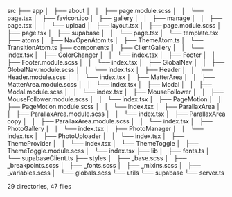 src
├── app
│   ├── about
│   │   ├── page.module.scss
│   │   └── page.tsx
│   ├── favicon.ico
│   ├── gallery
│   │   ├── manage
│   │   ├── page.tsx
│   │   └── upload
│   ├── layout.tsx
│   ├── page.module.scss
│   ├── page.tsx
│   ├── supabase
│   │   └── page.tsx
│   └── template.tsx
├── atoms
│   ├── NavOpenAtom.ts
│   ├── ThemeAtom.ts
│   └── TransitionAtom.ts
├── components
│   ├── ClientGallery
│   │   └── index.tsx
│   ├── ColorChanger
│   │   └── index.tsx
│   ├── Footer
│   │   ├── Footer.module.scss
│   │   └── index.tsx
│   ├── GlobalNav
│   │   ├── GlobalNav.module.scss
│   │   └── index.tsx
│   ├── Header
│   │   ├── Header.module.scss
│   │   └── index.tsx
│   ├── MatterArea
│   │   ├── MatterArea.module.scss
│   │   └── index.tsx
│   ├── Modal
│   │   ├── Modal.module.scss
│   │   └── index.tsx
│   ├── MouseFollower
│   │   ├── MouseFollower.module.scss
│   │   └── index.tsx
│   ├── PageMotion
│   │   ├── PageMotion.module.scss
│   │   └── index.tsx
│   ├── ParallaxArea
│   │   ├── ParallaxArea.module.scss
│   │   └── index.tsx
│   ├── ParallaxArea copy
│   │   ├── ParallaxArea.module.scss
│   │   └── index.tsx
│   ├── PhotoGallery
│   │   └── index.tsx
│   ├── PhotoManager
│   │   └── index.tsx
│   ├── PhotoUploader
│   │   └── index.tsx
│   ├── ThemeProvider
│   │   └── index.tsx
│   └── ThemeToggle
│       ├── ThemeToggle.module.scss
│       └── index.tsx
├── lib
│   ├── fonts.ts
│   └── supabaseClient.ts
├── styles
│   ├── _base.scss
│   ├── _breakpoints.scss
│   ├── _fonts.scss
│   ├── _mixins.scss
│   ├── _variables.scss
│   └── globals.scss
└── utils
    └── supabase
        └── server.ts

29 directories, 47 files
